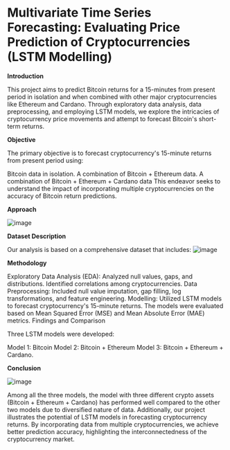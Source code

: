 # Multivariate Time Series Forecasting: ​Evaluating Price Prediction of Cryptocurrencies (LSTM Modelling)

**Introduction**

This project aims to predict Bitcoin returns for a 15-minutes from present period in isolation and when combined with other major cryptocurrencies like Ethereum and Cardano. Through exploratory data analysis, data preprocessing, and employing LSTM models, we explore the intricacies of cryptocurrency price movements and attempt to forecast Bitcoin's short-term returns.

**Objective**

The primary objective is to forecast cryptocurrency's 15-minute returns from present period using:

Bitcoin data in isolation.
A combination of Bitcoin + Ethereum data.
A combination of Bitcoin + Ethereum + Cardano data
This endeavor seeks to understand the impact of incorporating multiple cryptocurrencies on the accuracy of Bitcoin return predictions.

**Approach**

![image](https://github.com/AravindTeja35/Multivariate-Time-Series-Forecasting/assets/163460197/fd0b82d1-90c5-4520-9274-f8b1ac313c69)

**Dataset Description**

Our analysis is based on a comprehensive dataset that includes:
![image](https://github.com/AravindTeja35/Multivariate-Time-Series-Forecasting/assets/163460197/35ae7f57-3ae8-45ca-a8e3-808c3a65db0d)

**Methodology**

Exploratory Data Analysis (EDA): Analyzed null values, gaps, and distributions. Identified correlations among cryptocurrencies.
Data Preprocessing: Included null value imputation, gap filling, log transformations, and feature engineering.
Modelling: Utilized LSTM models to forecast cryptocurrency's 15-minute returns. The models were evaluated based on Mean Squared Error (MSE) and Mean Absolute Error (MAE) metrics.
Findings and Comparison

Three LSTM models were developed:

Model 1: Bitcoin
Model 2: Bitcoin + Ethereum
Model 3: Bitcoin + Ethereum + Cardano.

**Conclusion**

![image](https://github.com/AravindTeja35/Multivariate-Time-Series-Forecasting/assets/163460197/fb224e06-0437-4a62-9b1a-2e020595d53a)

Among all the three models, the model with three different crypto assets (Bitcoin + Ethereum + Cardano) has performed well compared to the other two models due to diversified nature of data. Additionally, our project illustrates the potential of LSTM models in forecasting cryptocurrency returns. By incorporating data from multiple cryptocurrencies, we achieve better prediction accuracy, highlighting the interconnectedness of the cryptocurrency market.

